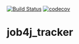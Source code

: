 [![Build Status](https://travis-ci.org/Slevkelebr/job4j_tracker.svg?branch=master)](https://travis-ci.org/Slevkelebr/job4j_tracker)
[![codecov](https://codecov.io/gh/Slevkelebr/job4j_tracker/branch/master/graph/badge.svg)](https://codecov.io/gh/Slevkelebr/job4j_tracker)
# job4j_tracker